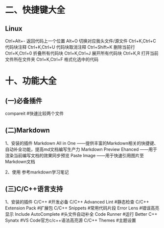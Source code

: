 # 二、快捷键大全
## Linux
Ctrl+Alt+-              返回代码上一个位置
Alt+O                   切换对应我头文件/源文件
Ctrl+K,Ctrl+C           代码块注释
Ctrl+K,Ctrl+U           代码块取消注释
Ctrl+Shift+K            删除当前行
Ctrl+K,Ctrl+0           折叠所有代码块
Ctrl+K,Ctrl+J           展开所有代码块
Ctrl+K,R                打开当前文件所在文件夹
Ctrl+K,Ctrl+F           格式化选中的代码
# 十、功能大全
## (一)必备插件
compareit               #快速比较两个文件
## (二)Markdown
1、安装的插件
Markdown All in One         ——提供丰富的Markdown相关的快捷键、自动补全功能，提高md文档编写生产力
Markdown Preview Ehanced    ——用于渲染当前编写文档的效果同步预览
Paste Image                 ——用于快速引用图片至Markdown文档

2、使用
参考markdown学习笔记

## (三)C/C++语言支持
1、安装的插件
C/C++                   #开发必备
C/C++ Advanced Lint     #静态检查
C/C++ Extension Pack    #扩展包
C/C++ Snippets          #常用代码片段
Error Lens              #错误高亮显示
Include AutoComplete    #头文件自动补全
Code Runner             #运行
Better C++ Synatx       #VS Code官方c/c++语法高亮源
C/C++ Themes            #主题设置
